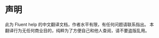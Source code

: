 # 声明

<Bit/>
此为 Fluent help 的中文翻译文档，作者水平有限，有任何问题请联系指出。

<Bit/>
本翻译行为无任何商业目的，纯粹为了方便自己和他人查阅，请不要盗版乱用。



